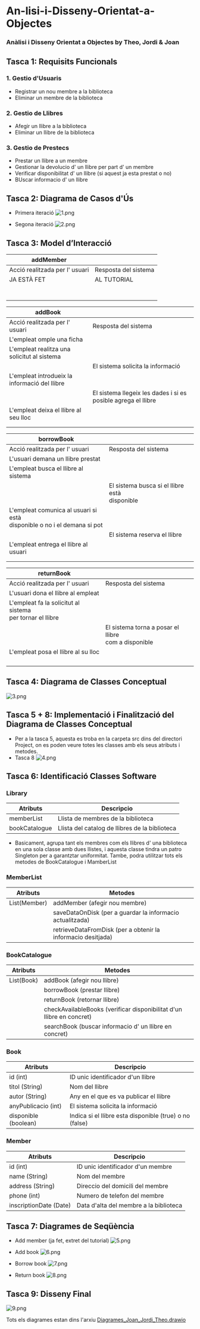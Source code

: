 # An-lisi-i-Disseny-Orientat-a-Objectes
### Anàlisi i Disseny Orientat a Objectes by Theo, Jordi & Joan

## Tasca 1: Requisits Funcionals
### 1. Gestio d'Usuaris
- Registrar un nou membre a la biblioteca
- Eliminar un membre de la biblioteca

### 2. Gestio de Llibres
- Afegir un llibre a la biblioteca
- Eliminar un llibre de la biblioteca

### 3. Gestio de Prestecs
- Prestar un llibre a un membre
- Gestionar la devolucio d' un llibre per part d' un membre
- Verificar disponibilitat d' un llibre (si aquest ja esta prestat o no)
- BUscar informacio d' un llibre

## Tasca 2: Diagrama de Casos d'Ús
- Primera iteració
![1.png](Captures/1.png)

- Segona iteració
![2.png](Captures/2.png)

## Tasca 3: Model d’Interacció
| addMember                      |                      |
|--------------------------------|----------------------|
| Acció realitzada per l' usuari | Resposta del sistema |
| JA ESTÀ FET                    | AL TUTORIAL          |
|                                |                      |
|                                |                      |
|                                |                      |
|                                |                      |
|                                |                      |
|                                |                      |
|                                |                      |


| addBook                                        |                                                               |
|------------------------------------------------|---------------------------------------------------------------|
| Acció realitzada per l' usuari                 | Resposta del sistema                                          |
| L'empleat omple una ficha                      |                                                               |
| L'empleat realitza una<br/>solicitut al sistema |                                                               |
|                                                | El sistema solicita la informació                             |
| L'empleat introdueix la informació del llibre  |                                                               |
|                                                | El sistema llegeix les dades i si es posible agrega el llibre |
| L'empleat deixa el llibre al seu lloc          |                                                               |
|                                                |                                                               |
|                                                |                                                               |


| borrowBook                                                                 |                                                    |
|----------------------------------------------------------------------------|----------------------------------------------------|
| Acció realitzada per l' usuari                                             | Resposta del sistema                               |
| L'usuari demana un llibre prestat                                          |                                                    |
| L'empleat busca el llibre al sistema                                       |                                                    |
|                                                                            | El sistema busca si el llibre està <br/>disponible |
| L'empleat comunica al usuari si està<br/>disponible o no i el demana si pot |                                                    |
|                                                                            | El sistema reserva el llibre                       |
| L'empleat entrega el llibre al usuari                                      |                                                    |
|                                                                            |                                                    |
|                                                                            |                                                    |


| returnBook                                                    |                                                         |
|---------------------------------------------------------------|---------------------------------------------------------|
| Acció realitzada per l' usuari                                | Resposta del sistema                                    |
| L'usuari dona el llibre al empleat                            |                                                         |
| L'empleat fa la solicitut al sistema<br/>per tornar el llibre |                                                         |
|                                                               | El sistema torna a posar el llibre<br/>com a disponible |
| L'empleat posa el llibre al su lloc                           |                                                         |
|                                                               |                                                         |
|                                                               |                                                         |
|                                                               |                                                         |
|                                                               |                                                         |

## Tasca 4: Diagrama de Classes Conceptual
![3.png](Captures/3.png)

## Tasca 5 + 8: Implementació i Finalització del Diagrama de Classes Conceptual
- Per a la tasca 5, aquesta es troba en la carpeta src dins del directori Project, on es poden veure totes les classes amb els seus atributs i metodes.
- Tasca 8
![4.png](Captures/4.png)

## Tasca 6: Identificació Classes Software

### Library
| Atributs      | Descripcio                                     |
|---------------|------------------------------------------------|
| memberList    | Llista de membres de la biblioteca             |
| bookCatalogue | Llista del catalog de llibres de la biblioteca |
- Basicament, agrupa tant els membres com els llibres d' una biblioteca en una sola classe amb dues llistes, i aquesta classe tindra un patro Singleton per a garantztar uniformitat. 
  Tambe, podra utilitzar tots els metodes de BookCatalogue i MamberList

### MemberList
| Atributs     | Metodes                                                      |
|--------------|--------------------------------------------------------------|
| List(Member) | addMember (afegir nou membre)                                |
|              | saveDataOnDisk (per a guardar la informacio actualitzada)    |
|              | retrieveDataFromDisk (per a obtenir la informacio desitjada) |

### BookCatalogue
| Atributs   | Metodes                                                               |
|------------|-----------------------------------------------------------------------|
| List(Book) | addBook (afegir nou llibre)                                           |
|            | borrowBook (prestar llibre)                                           |
|            | returnBook (retornar llibre)                                          |
|            | checkAvailableBooks (verificar disponibilitat d'un llibre en concret) |
|            | searchBook (buscar informacio d' un llibre en concret)                |

### Book
| Atributs             | Descripcio                                             |
|----------------------|--------------------------------------------------------|
| id (int)             | ID unic identificador d'un llibre                      |
| titol (String)       | Nom del llibre                                         |
| autor (String)       | Any en el que es va publicar el llibre                 |
| anyPublicacio (int)  | El sistema solicita la informació                      |
| disponible (boolean) | Indica si el llibre esta disponible (true) o no (false) |

### Member
| Atributs               | Descripcio                             |
|------------------------|----------------------------------------|
| id (int)               | ID unic identificador d'un membre      |
| name (String)          | Nom del membre                         |
| address (String)       | Direccio del domicili del membre       |
| phone (int)            | Numero de telefon del membre           |
| inscriptionDate (Date) | Data d'alta del membre a la biblioteca |

## Tasca 7: Diagrames de Seqüència
- Add member (ja fet, extret del tutorial)
![5.png](Captures/5.png)

- Add book
![6.png](Captures/6.png)

- Borrow book
![7.png](Captures/7.png)

- Return book
![8.png](Captures/8.png)

## Tasca 9: Disseny Final
![9.png](Captures/9.png)

Tots els diagrames estan dins l'arxiu [Diagrames_Joan_Jordi_Theo.drawio](Diagrames_Joan_Jordi_Theo.drawio)